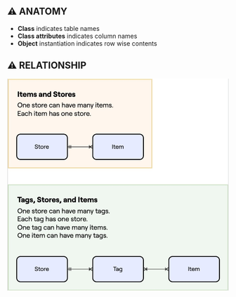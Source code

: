 ## ⚠️ ANATOMY
- **Class** indicates table names
- **Class attributes** indicates column names 
- **Object** instantiation indicates row wise contents 

## ⚠️ RELATIONSHIP
![SQL-RELATIONSHIP Image](./SQL-RELATIONSHIP.jpg)

